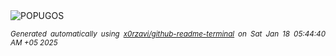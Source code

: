 <div align="justify">
<picture>
    <source media="(prefers-color-scheme: dark)" srcset="https://i.ibb.co/6R5S7bV/output-gif.gif">
    <source media="(prefers-color-scheme: light)" srcset="https://i.ibb.co/6R5S7bV/output-gif.gif">
    <img alt="POPUGOS" src="https://i.ibb.co/6R5S7bV/output-gif.gif">
</picture>

<sub><i>Generated automatically using [x0rzavi/github-readme-terminal](https://github.com/x0rzavi/github-readme-terminal) on Sat Jan 18 05:44:40 AM +05 2025</i></sub>
</div>